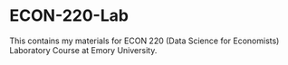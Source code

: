# ECON-220-Lab
This contains my materials for ECON 220 (Data Science for Economists) Laboratory Course at Emory University.
